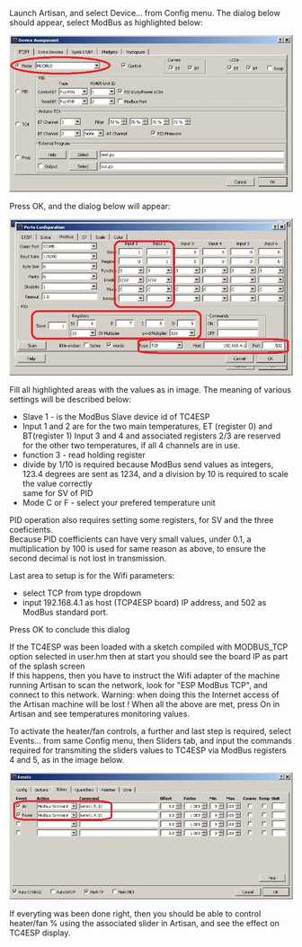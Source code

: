 Launch Artisan, and select Device... from Config menu. The dialog below should appear, select ModBus as highlighted below:

![MB Setup 1](screenshots/MB_Setup_1.png "MB Setup 1")

Press OK, and the dialog below will appear:

![MB Setup 2](screenshots/MB_Setup_2.jpg "MB Setup 2")

Fill all highlighted areas with the values as in image. The meaning of various settings will be described below:
- Slave 1 - is the ModBus Slave device id of TC4ESP
- Input 1 and 2 are for the two main temperatures, ET (register 0) and BT(register 1) Input 3 and 4 and associated registers 2/3 are reserved for the other two temperatures, if all 4 channels are in use.
- function 3 - read holding register
- divide by 1/10 is required because ModBus send values as integers, 123.4 degrees are sent as 1234, and a division by 10 is required to scale the value correctly\
same for SV of PID
- Mode C or F - select your prefered temperature unit

PID operation also requires setting some registers, for SV and the three coeficients.\
Because PID coefficients can have very small values, under 0.1, a multiplication by 100 is used for same reason as above, to ensure the second decimal is not lost in transmission.

Last area to setup is for the Wifi parameters:
- select TCP from type dropdown
- input 192.168.4.1 as host (TCP4ESP board) IP address, and 502 as ModBus standard port.

Press OK to conclude this dialog

If the TC4ESP was been loaded with a sketch compiled with MODBUS_TCP option selected in user.hm then at start you should see the board IP as part of the splash screen\
If this happens, then you have to instruct the Wifi adapter of the machine running Artisan to scan the network, look for "ESP ModBus TCP", and connect to this network. Warning: when doing this the Internet access of the Artisan machine will be lost !
When all the above are met, press On in Artisan and see temperatures monitoring values.

To activate the heater/fan controls, a further and last step is required, select Events... from same Config menu, then Sliders tab, and input the commands required for transmiting the sliders values to TC4ESP via ModBus registers 4 and 5, as in the image below.

![MB Setup 3](screenshots/MB_Setup_3.jpg "MB Setup 3")

If everyting was been done right, then you should be able to control heater/fan % using the associated slider in Artisan, and see the effect on TC4ESP display.
